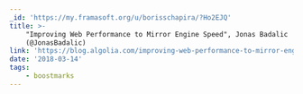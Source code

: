 ```yaml
---
_id: 'https://my.framasoft.org/u/borisschapira/?Ho2EJQ'
title: >-
    "Improving Web Performance to Mirror Engine Speed", Jonas Badalic
    (@JonasBadalic)
link: 'https://blog.algolia.com/improving-web-performance-to-mirror-engine-speed/'
date: '2018-03-14'
tags:
    - boostmarks
---
```


<div class="markdown"><p></p></div>
